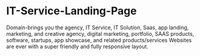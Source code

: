 # IT-Service-Landing-Page
Domain-brings you the agency, IT Service, IT Solution, Saas, app landing, marketing, and creative agency, digital marketing, portfolio, SAAS products, software, startups, app showcase, and related products/services Websites are ever with a super friendly and fully responsive layout.
